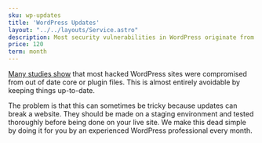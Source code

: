 ```yaml
---
sku: wp-updates
title: 'WordPress Updates'
layout: "../../layouts/Service.astro"
description: Most security vulnerabilities in WordPress originate from out of date core or plugin files. We update everything, every month.
price: 120
term: month
---
```


[Many studies show](https://sucuri.net/reports/19-sucuri-2018-hacked-report.pdf) that most hacked WordPress sites were compromised from out of date core or plugin files. This is almost entirely avoidable by keeping things up-to-date.

The problem is that this can sometimes be tricky because updates can break a website. They should be made on a staging environment and tested thoroughly before being done on your live site. We make this dead simple by doing it for you by an experienced WordPress professional every month.